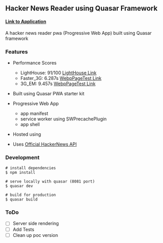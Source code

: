 ## Hacker News Reader using Quasar Framework

#### [Link to Application](https://jonafrank13.github.io/hnpwa-quasar/)

A hacker news reader pwa (Progressive Web App) built using Quasar framework

### Features

* Performance Scores
  * LightHouse: 91/100 [LightHouse Link](https://googlechrome.github.io/lighthouse/viewer/?gist=00aed89c357bad82c285cc5f98349212)
  * Faster_3G: 6.287s [WebpPageTest Link](https://www.webpagetest.org/result/170924_K0_4518e4146eae5cf10f7aed11410812c6/)
  * 3G_EM: 9.457s [WebpPageTest Link](https://www.webpagetest.org/result/170924_7J_9dc0dfce6e9d0fa7ff13e709d328d57b/)


* Built using Quasar PWA starter kit

* Progressive Web App
  * app manifest
  * service worker using SWPrecachePlugin
  * app shell

* Hosted using 

* Uses [Official HackerNews API](https://github.com/HackerNews/API)

### Development

```
# install dependencies
$ npm install

# serve locally with quasar (8081 port)
$ quasar dev

# build for production
$ quasar build
```

### ToDo

- [ ] Server side rendering
- [ ] Add Tests
- [ ] Clean up poc version

